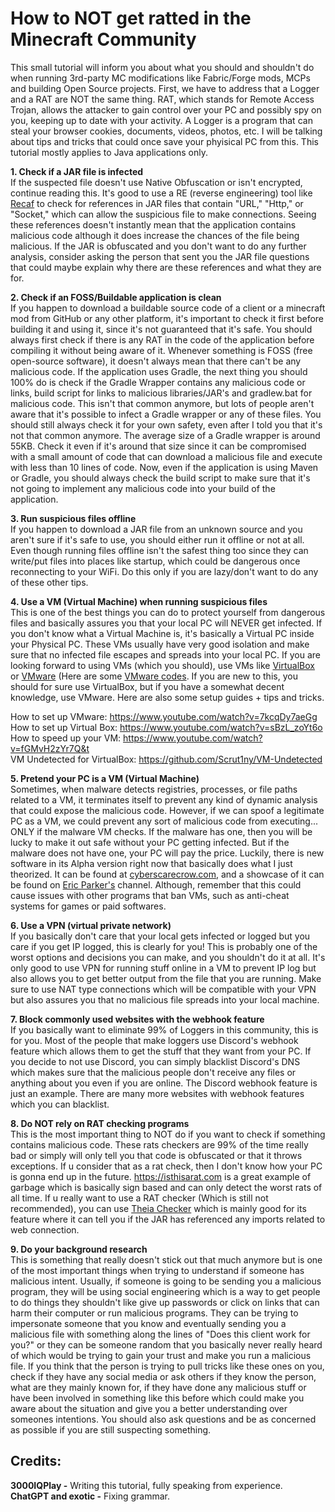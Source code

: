 # How to NOT get ratted in the Minecraft Community

This small tutorial will inform you about what you should and shouldn't do when running 3rd-party MC modifications like Fabric/Forge mods, MCPs and building Open Source projects. First, we have to address that a Logger and a RAT are NOT the same thing. RAT, which stands for Remote Access Trojan, allows the attacker to gain control over your PC and possibly spy on you, keeping up to date with your activity. A Logger is a program that can steal your browser cookies, documents, videos, photos, etc. I will be talking about tips and tricks that could once save your phyisical PC from this. This tutorial mostly applies to Java applications only.

**1. Check if a JAR file is infected** <br>
If the suspected file doesn't use Native Obfuscation or isn't encrypted, continue reading this. It's good to use a RE (reverse engineering) tool like [Recaf](https://github.com/Col-E/Recaf) to check for references in JAR files that contain "URL," "Http," or "Socket," which can allow the suspicious file to make connections. Seeing these references doesn't instantly mean that the application contains malicious code although it does increase the chances of the file being malicious. If the JAR is obfuscated and you don't want to do any further analysis, consider asking the person that sent you the JAR file questions that could maybe explain why there are these references and what they are for.

**2. Check if an FOSS/Buildable application is clean** <br>
If you happen to download a buildable source code of a client or a minecraft mod from GitHub or any other platform, it's important to check it first before building it and using it, since it's not guaranteed that it's safe. You should always first check if there is any RAT in the code of the application before compiling it without being aware of it. Whenever something is FOSS (free open-source software), it doesn't always mean that there can't be any malicious code. If the application uses Gradle, the next thing you should 100% do is check if the Gradle Wrapper  contains any malicious code or links, build script for links to malicious libraries/JAR's and gradlew.bat for malicious code. This isn't that common anymore, but lots of people aren't aware that it's possible to infect a Gradle wrapper or any of these files. You should still always check it for your own safety, even after I told you that it's not that common anymore. The average size of a Gradle wrapper is around 55KB. Check it even if it's around that size since it can be compromised with a small amount of code that can download a malicious file and execute with less than 10 lines of code. Now, even if the application is using Maven or Gradle, you should always check the build script to make sure that it's not going to implement any malicious code into your build of the application.

**3. Run suspicious files offline** <br>
If you happen to download a JAR file from an unknown source and you aren't sure if it's safe to use, you should either run it offline or not at all. Even though running files offline isn't the safest thing too since they can write/put files into places like startup, which could be dangerous once reconnecting to your WiFi. Do this only if you are lazy/don't want to do any of these other tips.

**4. Use a VM (Virtual Machine) when running suspicious files** <br>
This is one of the best things you can do to protect yourself from dangerous files and basically assures you that your local PC will NEVER get infected. If you don't know what a Virtual Machine is, it's basically a Virtual PC inside your Physical PC. These VMs usually have very good isolation and make sure that no infected file escapes and spreads into your local PC. If you are looking forward to using VMs (which you should), use VMs like [VirtualBox](https://www.virtualbox.org) or [VMware](https://www.vmware.com) (Here are some [VMware codes](https://gist.github.com/PurpleVibe32/30a802c3c8ec902e1487024cdea26251). If you are new to this, you should for sure use VirtualBox, but if you have a somewhat decent knowledge, use VMware. Here are also some setup guides + tips and tricks.

How to set up VMware: https://www.youtube.com/watch?v=7kcqDy7aeGg <br>
How to set up Virtual Box: https://www.youtube.com/watch?v=sBzL_zoYt6o <br>
How to speed up your VM: https://www.youtube.com/watch?v=fGMvH2zYr7Q&t <br>
VM Undetected for VirtualBox: https://github.com/Scrut1ny/VM-Undetected <br>

**5. Pretend your PC is a VM (Virtual Machine)** <br>
Sometimes, when malware detects registries, processes, or file paths related to a VM, it terminates itself to prevent any kind of dynamic analysis that could expose the malicious code. However, if we can spoof a legitimate PC as a VM, we could prevent any sort of malicious code from executing... ONLY if the malware VM checks. If the malware has one, then you will be lucky to make it out safe without your PC getting infected. But if the malware does not have one, your PC will pay the price. Luckily, there is new software in its Alpha version right now that basically does what I just theorized. It can be found at [cyberscarecrow.com](https:/www.cyberscarecrow.com/), and a showcase of it can be found on [Eric Parker's](https://www.youtube.com/watch?v=zTOKEKQ8ITA) channel. Although, remember that this could cause issues with other programs that ban VMs, such as anti-cheat systems for games or paid softwares.

**6. Use a VPN (virtual private network)** <br>
If you basically don't care that your local gets infected or logged but you care if you get IP logged, this is clearly for you! This is probably one of the worst options and decisions you can make, and you shouldn't do it at all. It's only good to use VPN for running stuff online in a VM to prevent IP log but also allows you to get better output from the file that you are running. Make sure to use NAT type connections which will be compatible with your VPN but also assures you that no malicious file spreads into your local machine.

**7. Block commonly used websites with the webhook feature** <br>
If you basically want to eliminate 99% of Loggers in this community, this is for you. Most of the people that make loggers use Discord's webhook feature which allows them to get the stuff that they want from your PC. If you decide to not use Discord, you can simply blacklist Discord's DNS which makes sure that the malicious people don't receive any files or anything about you even if you are online. The Discord webhook feature is just an example. There are many more websites with webhook features which you can blacklist.

**8. Do NOT rely on RAT checking programs** <br>
This is the most important thing to NOT do if you want to check if something contains malicious code. These rats checkers are 99% of the time really bad or simply will only tell you that code is obfuscated or that it throws exceptions. If u consider that as a rat check, then I don't know how your PC is gonna end up in the future. https://isthisarat.com is a great example of garbage which is basically sign based and can only detect the worst rats of all time. If u really want to use a RAT checker (Which is still not recommended), you can use [Theia Checker](https://github.com/Tigermouthbear/Theia) which is mainly good for its feature where it can tell you if the JAR has referenced any imports related to web connection.

**9. Do your background research** <br>
This is something that really doesn't stick out that much anymore but is one of the most important things when trying to understand if someone has malicious intent. Usually, if someone is going to be sending you a malicious program, they will be using social engineering which is a way to get people to do things they shouldn't like give up passwords or click on links that can harm their computer or run malicious programs. They can be trying to impersonate someone that you know and eventually sending you a malicious file with something along the lines of "Does this client work for you?" or they can be someone random that you basically never really heard of which would be trying to gain your trust and make you run a malicious file. If you think that the person is trying to pull tricks like these ones on you, check if they have any social media or ask others if they know the person, what are they mainly known for, if they have done any malicious stuff or have been involved in something like this before which could make you aware about the situation and give you a better understanding over someones intentions. You should also ask questions and be as concerned as possible if you are still suspecting something.

## Credits: <br>
**3000IQPlay -** Writing this tutorial, fully speaking from experience. <br>
**ChatGPT and exotic -** Fixing grammar. <br>
